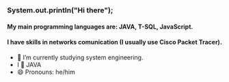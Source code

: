 ### System.out.println("Hi there");

#### My main programming languages are: JAVA, T-SQL, JavaScript. 
#### I have skills in networks comunication (I usually use Cisco Packet Tracer).

- 🌱 I’m currently studying system engineering.
- I 💖 JAVA
- 😄 Pronouns: he/him
